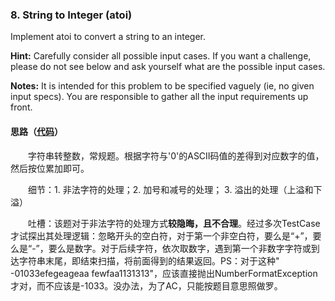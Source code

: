 ### 8. String to Integer (atoi)

Implement atoi to convert a string to an integer.

**Hint:** Carefully consider all possible input cases. If you want a challenge, please do not see below and ask yourself what are the possible input cases.

**Notes:** It is intended for this problem to be specified vaguely (ie, no given input specs). You are responsible to gather all the input requirements up front.

#### 思路（[代码](https://github.com/sherlock-y/LeetCode/blob/master/src/main/java/org/sherlocky/leetcode/string/stringToInteger/Solution.java)）

  字符串转整数，常规题。根据字符与'0'的ASCII码值的差得到对应数字的值，然后按位累加即可。

  细节：1. 非法字符的处理；2. 加号和减号的处理； 3. 溢出的处理（上溢和下溢）

  吐槽：该题对于非法字符的处理方式**较隐晦，且不合理**。经过多次TestCase才试探出其处理逻辑：忽略开头的空白符，对于第一个非空白符，要么是“+”，要么是“-”，要么是数字。对于后续字符，依次取数字，遇到第一个非数字字符或到达字符串末尾，即结束扫描，将前面得到的结果返回。PS：对于这种"  -01033efegeageaa fewfaa1131313"，应该直接抛出NumberFormatException才对，而不应该是-1033。没办法，为了AC，只能按题目意思照做罗。